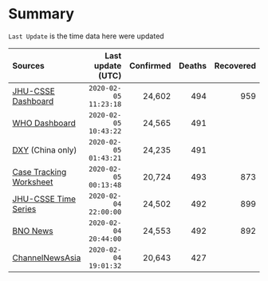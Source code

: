 # Summary

`Last Update` is the time data here were updated

|  Sources | Last update (UTC) | Confirmed | Deaths | Recovered |
|  :--- |  ---: |  ---: |  ---: |  ---: | 
| [JHU-CSSE Dashboard](https://gisanddata.maps.arcgis.com/apps/opsdashboard/index.html#/bda7594740fd40299423467b48e9ecf6)  | `2020-02-05 11:23:18` | 24,602 | 494 | 959 | 
| [WHO Dashboard](https://who.maps.arcgis.com/apps/opsdashboard/index.html#/c88e37cfc43b4ed3baf977d77e4a0667)  | `2020-02-05 10:43:22` | 24,565 | 491 |  | 
| [DXY](https://3g.dxy.cn/newh5/view/pneumonia) (China only) | `2020-02-05 01:43:21` | 24,235 | 491 |  | 
| [Case Tracking Worksheet](https://docs.google.com/spreadsheets/d/1qbE-UuJYw5V4FkyMZ-LplvUQZlut4oa5Zl3lrSmN_mk/htmlview)  | `2020-02-05 00:13:48` | 20,724 | 493 | 873 | 
| [JHU-CSSE Time Series](https://docs.google.com/spreadsheets/d/1UF2pSkFTURko2OvfHWWlFpDFAr1UxCBA4JLwlSP6KFo/htmlview?usp=sharing&sle=true#)  | `2020-02-04 22:00:00` | 24,502 | 492 | 899 | 
| [BNO News](https://bnonews.com/index.php/2020/01/the-latest-coronavirus-cases/)  | `2020-02-04 20:44:00` | 24,553 | 492 | 892 | 
| [ChannelNewsAsia](https://www.channelnewsasia.com/news/topics/wuhan-virus)  | `2020-02-04 19:01:32` | 20,643 | 427 |  | 
